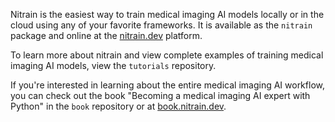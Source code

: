 Nitrain is the easiest way to train medical imaging AI models locally or in the cloud using any of your favorite frameworks. It is available as the `nitrain` package and online at the [nitrain.dev](https://www.nitrain.dev) platform.

To learn more about nitrain and view complete examples of training medical imaging AI models, view the `tutorials` repository.

If you're interested in learning about the entire medical imaging AI workflow, you can check out the book "Becoming a medical imaging AI expert with Python" in the `book` repository or at [book.nitrain.dev](https://book.nitrain.dev).
